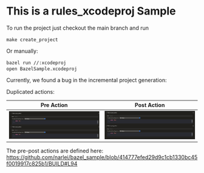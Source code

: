 # This is a rules_xcodeproj Sample

To run the project just checkout the main branch and run

```
make create_project
```

Or manually:

```
bazel run //:xcodeproj
open BazelSample.xcodeproj
```

Currently, we found a bug in the incremental project generation:

Duplicated actions:

| Pre Action | Post Action |
|------------|-------------|
|![Pre](/Screenshots/pre_action.png)|![Post](/Screenshots/post_action.png)|

The pre-post actions are defined here: https://github.com/narlei/bazel_sample/blob/414777efed29d9c1cb1330bc45f0019917c825b1/BUILD#L94
